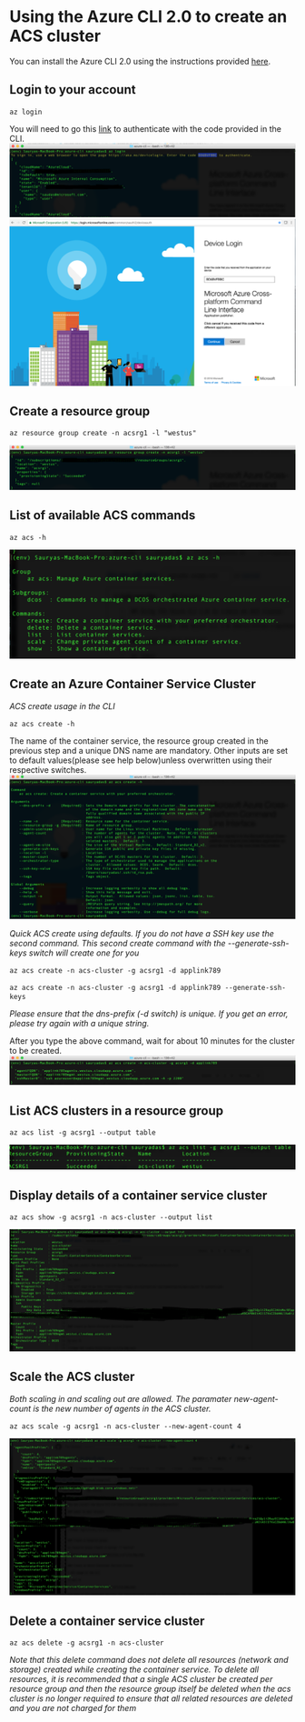 # Using the Azure CLI 2.0 to create an ACS cluster

You can install the Azure CLI 2.0 using the instructions provided [here](https://github.com/Azure/azure-cli).

## Login to your account
```
az login 
```
You will need to go this [link](https://login.microsoftonline.com/common/oauth2/deviceauth) to authenticate with the code provided in the CLI.
![type command](https://github.com/sauryadas/Az-py-cli-acs/blob/master/media/login.png)
![browser](https://github.com/sauryadas/Az-py-cli-acs/blob/master/media/login-browser.png)


## Create a resource group
```
az resource group create -n acsrg1 -l "westus"
```
![Image resource group create](https://github.com/sauryadas/Az-py-cli-acs/blob/master/media/rg-create.png)


## List of available ACS commands
```
az acs -h
```
![ACS command usage](https://github.com/sauryadas/Az-py-cli-acs/blob/master/media/acs-command-usage-help.png)


## Create an Azure Container Service Cluster

*ACS create usage in the CLI*
```
az acs create -h
```
The name of the container service, the resource group created in the previous step and a unique DNS name are mandatory. 
Other inputs are set to default values(please see help below)unless overwritten using their respective switches.
![Image ACS create help](https://github.com/sauryadas/Az-py-cli-acs/blob/master/media/create-help.png)

*Quick ACS create using defaults. If you do not have a SSH key use the second command. This second create command with the --generate-ssh-keys switch will create one for you*
```
az acs create -n acs-cluster -g acsrg1 -d applink789
```
```
az acs create -n acs-cluster -g acsrg1 -d applink789 --generate-ssh-keys
```
*Please ensure that the dns-prefix (-d switch) is unique. If you get an error, please try again with a unique string.*

After you type the above command, wait for about 10 minutes for the cluster to be created.
![Image ACS create](https://github.com/sauryadas/Az-py-cli-acs/blob/master/media/cluster-create.png)


## List ACS clusters in a resource group
```
az acs list -g acsrg1 --output table
```
![Image ACS list](https://github.com/sauryadas/Az-py-cli-acs/blob/master/media/acs-list.png)


## Display details of a container service cluster
```
az acs show -g acsrg1 -n acs-cluster --output list
```
![Image ACS list](https://github.com/sauryadas/Az-py-cli-acs/blob/master/media/acs-show.png)


## Scale the ACS cluster
*Both scaling in and scaling out are allowed. The paramater new-agent-count is the new number of agents in the ACS cluster.*
```
az acs scale -g acsrg1 -n acs-cluster --new-agent-count 4
```
![Image ACS scale](https://github.com/sauryadas/Az-py-cli-acs/blob/master/media/acs-scale.png)

## Delete a container service cluster
```
az acs delete -g acsrg1 -n acs-cluster 
```
*Note that this delete command does not delete all resources (network and storage) created while creating the container service. To delete all resources, it is recommended that a single ACS cluster be created per resource group and then the resource group itself be deleted when the acs cluster is no longer required to ensure that all related resources are deleted and you are not charged for them*
